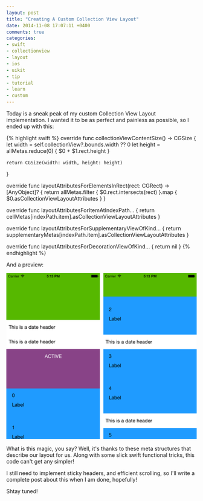 ```yaml
---
layout: post
title: "Creating A Custom Collection View Layout"
date: 2014-11-08 17:07:11 +0400
comments: true
categories: 
- swift
- collectionview
- layout
- ios
- uikit
- tip
- tutorial
- learn
- custom
---
```


Today is a sneak peak of my custom Collection View Layout implementation. I wanted it to be as perfect and painless as possible, so I ended up with this:

{% highlight swift %}
override func collectionViewContentSize() -> CGSize {
    let width = self.collectionView?.bounds.width ?? 0
    let height = allMetas.reduce(0) {
        $0 + $1.rect.height
    }
    
    return CGSize(width: width, height: height)
}

override func layoutAttributesForElementsInRect(rect: CGRect) -> [AnyObject]? {
    return allMetas.filter {
        $0.rect.intersects(rect)
    }.map {
        $0.asCollectionViewLayoutAttributes
    }
}

override func layoutAttributesForItemAtIndexPath... {
    return cellMetas[indexPath.item].asCollectionViewLayoutAttributes
}

override func layoutAttributesForSupplementaryViewOfKind... {
    return supplementaryMetas[indexPath.item].asCollectionViewLayoutAttributes
}

override func layoutAttributesForDecorationViewOfKind... {
    return nil
}
{% endhighlight %}

And a preview:

![image](/images/custom-collection-view-layout.png)

What is this magic, you say? Well, it's thanks to these meta structures that describe our layout for us. Along with some slick swift functional tricks, this code can't get any simpler!

I still need to implement sticky headers, and efficient scrolling, so I'll write a complete post about this when I am done, hopefully!

Shtay tuned!
